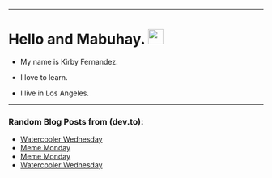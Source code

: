 
<img src="https://komarev.com/ghpvc/?username=kirbygit&style=flat-square&color=blue" alt=""/>

---
<h1>
  Hello and Mabuhay.
  <img src="https://media.giphy.com/media/hvRJCLFzcasrR4ia7z/giphy.gif" width="30px"/>
</h1>

- My name is Kirby Fernandez.

- I love to learn.

- I live in Los Angeles.

---

### Random Blog Posts from (dev.to):
<!-- BLOG-POST-LIST:START -->
- [Watercooler Wednesday](https://dev.to/ben/watercooler-wednesday-4mm9)
- [Meme Monday](https://dev.to/ben/meme-monday-5b9c)
- [Meme Monday](https://dev.to/ben/meme-monday-53am)
- [Watercooler Wednesday](https://dev.to/ben/watercooler-wednesday-5bel)
<!-- BLOG-POST-LIST:END -->
